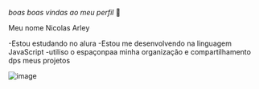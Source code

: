 *boas boas vindas ao meu perfil* 💙

Meu nome Nicolas Arley 

-Estou estudando no alura
-Estou me desenvolvendo na linguagem JavaScript 
-utiliso o espaçonpaa minha organização e compartilhamento dps meus projetos

![image](https://github.com/user-attachments/assets/a70823b8-3af3-4d4b-94a6-502eb108f19b)


